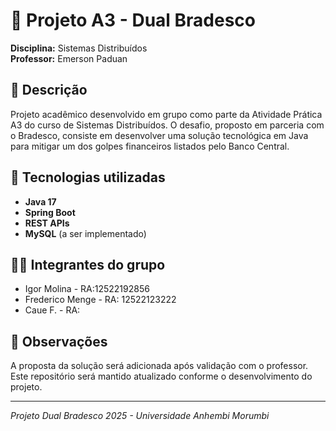# 💼 Projeto A3 - Dual Bradesco  
**Disciplina:** Sistemas Distribuídos  
**Professor:** Emerson Paduan

## 📝 Descrição
Projeto acadêmico desenvolvido em grupo como parte da Atividade Prática A3 do curso de Sistemas Distribuídos. O desafio, proposto em parceria com o Bradesco, consiste em desenvolver uma solução tecnológica em Java para mitigar um dos golpes financeiros listados pelo Banco Central.

## 🚀 Tecnologias utilizadas
- **Java 17**
- **Spring Boot**
- **REST APIs**
- **MySQL** (a ser implementado)

## 👨‍💻 Integrantes do grupo
- Igor Molina  - RA:12522192856
- Frederico Menge -  RA: 12522123222
- Caue F. - RA:

## 📌 Observações
A proposta da solução será adicionada após validação com o professor. Este repositório será mantido atualizado conforme o desenvolvimento do projeto.

---

*Projeto Dual Bradesco 2025 - Universidade Anhembi Morumbi*
